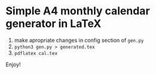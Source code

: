 # Simple A4 monthly calendar generator in LaTeX

1. make apropriate changes in config section of `gen.py`
2. `python3 gen.py > generated.tex`
3. `pdflatex cal.tex`

Enjoy!

